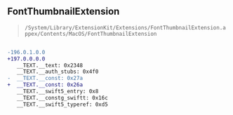 ## FontThumbnailExtension

> `/System/Library/ExtensionKit/Extensions/FontThumbnailExtension.appex/Contents/MacOS/FontThumbnailExtension`

```diff

-196.0.1.0.0
+197.0.0.0.0
   __TEXT.__text: 0x2348
   __TEXT.__auth_stubs: 0x4f0
-  __TEXT.__const: 0x27a
+  __TEXT.__const: 0x26a
   __TEXT.__swift5_entry: 0x8
   __TEXT.__constg_swiftt: 0x16c
   __TEXT.__swift5_typeref: 0xd5

```
